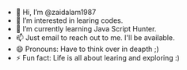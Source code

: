 - 👋 Hi, I’m @zaidalam1987
- 👀 I’m interested in learing codes.
- 🌱 I’m currently learning Java Script Hunter.
- 📫 Just email to reach out to me. I'll be available.
- 😄 Pronouns: Have to think over in deapth ;)
- ⚡ Fun fact: Life is all about learing and exploring :) 

<!---
zaidalam1987/zaidalam1987 is a ✨ special ✨ repository because its `README.md` (this file) appears on your GitHub profile.
You can click the Preview link to take a look at your changes.
--->
